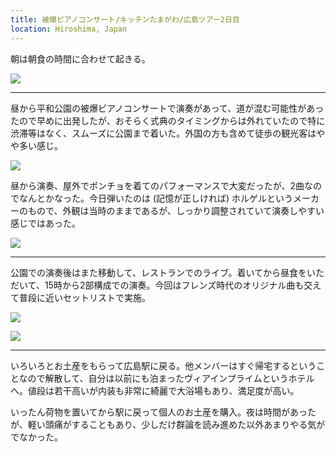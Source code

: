 ```yaml
---
title: 被爆ピアノコンサート/キッチンたまがわ/広島ツアー2日目
location: Hiroshima, Japan
---
```


朝は朝食の時間に合わせて起きる。

![](https://photos.apkas.net/medium/202308/20230806-073655.webp)

---

昼から平和公園の被爆ピアノコンサートで演奏があって、道が混む可能性があったので早めに出発したが、おそらく式典のタイミングからは外れていたので特に渋滞等はなく、スムーズに公園まで着いた。外国の方も含めて徒歩の観光客はやや多い感じ。

![](https://photos.apkas.net/medium/202308/20230806-113357.webp)

昼から演奏、屋外でポンチョを着てのパフォーマンスで大変だったが、2曲なのでなんとかなった。今日弾いたのは (記憶が正しければ) ホルゲルというメーカーのもので、外観は当時のままであるが、しっかり調整されていて演奏しやすい感じではあった。

![](https://photos.apkas.net/medium/202308/20230806-120026.webp)

---

公園での演奏後はまた移動して、レストランでのライブ。着いてから昼食をいただいて、15時から2部構成での演奏。今回はフレンズ時代のオリジナル曲も交えて普段に近いセットリストで実施。

![](https://photos.apkas.net/medium/202308/20230806-141343.webp)

![](https://photos.apkas.net/medium/202308/20230806-142947.webp)

---

いろいろとお土産をもらって広島駅に戻る。他メンバーはすぐ帰宅するということなので解散して、自分は以前にも泊まったヴィアインプライムというホテルへ。値段は若干高いが内装も非常に綺麗で大浴場もあり、満足度が高い。

いったん荷物を置いてから駅に戻って個人のお土産を購入。夜は時間があったが、軽い頭痛がすることもあり、少しだけ群論を読み進めた以外あまりやる気がでなかった。
